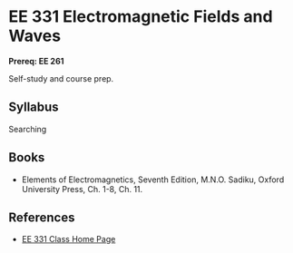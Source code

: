 # EE 331 Electromagnetic Fields and Waves

**Prereq: EE 261**

Self-study and course prep.

## Syllabus

Searching

## Books

* Elements of Electromagnetics, Seventh Edition, M.N.O. Sadiku, Oxford University Press, Ch. 1-8, Ch. 11.

## References

* [EE 331 Class Home Page](https://eecs.wsu.edu/~shira/ee331/index.html)
